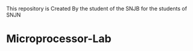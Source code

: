 This repository is Created By the student of the SNJB for the students of SNJN

# Microprocessor-Lab
